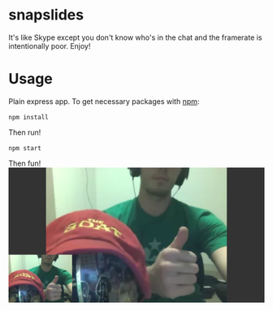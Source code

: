 # snapslides
It's like Skype except you don't know who's in the chat and the framerate is intentionally poor. Enjoy!

# Usage
Plain express app. To get necessary packages with [npm](https://docs.npmjs.com/getting-started/installing-node):
```
npm install
```

Then run!
```
npm start
```

Then fun!
![Cool](https://github.com/aidankmcl/snapslides/blob/master/screenshots/working.png)
